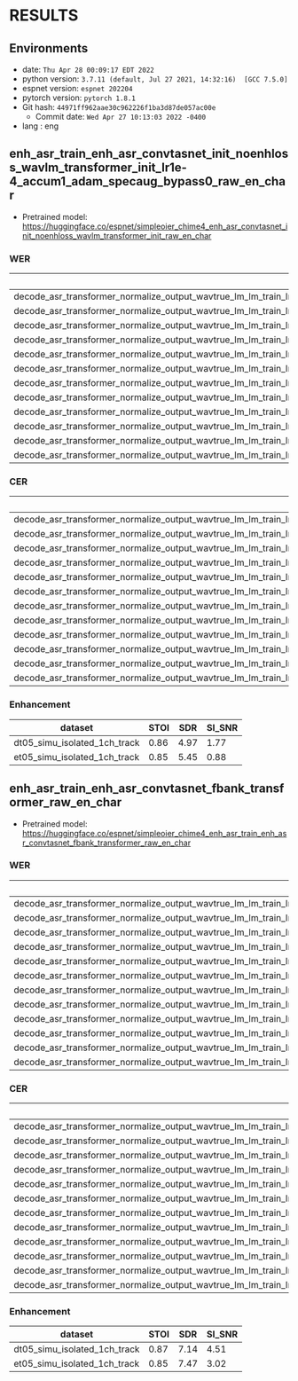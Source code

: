 <!-- Generated by scripts/utils/show_asr_result.sh -->
# RESULTS
## Environments
- date: `Thu Apr 28 00:09:17 EDT 2022`
- python version: `3.7.11 (default, Jul 27 2021, 14:32:16)  [GCC 7.5.0]`
- espnet version: `espnet 202204`
- pytorch version: `pytorch 1.8.1`
- Git hash: `44971ff962aae30c962226f1ba3d87de057ac00e`
  - Commit date: `Wed Apr 27 10:13:03 2022 -0400`
- lang : eng

## enh_asr_train_enh_asr_convtasnet_init_noenhloss_wavlm_transformer_init_lr1e-4_accum1_adam_specaug_bypass0_raw_en_char
- Pretrained model: https://huggingface.co/espnet/simpleoier_chime4_enh_asr_convtasnet_init_noenhloss_wavlm_transformer_init_raw_en_char
### WER

|dataset|Snt|Wrd|Corr|Sub|Del|Ins|Err|S.Err|
|---|---|---|---|---|---|---|---|---|
|decode_asr_transformer_normalize_output_wavtrue_lm_lm_train_lm_transformer_en_char_valid.loss.ave_enh_asr_model_valid.acc.ave/dt05_real_isolated_1ch_track|1640|27119|98.3|1.3|0.4|0.2|1.9|21.8|
|decode_asr_transformer_normalize_output_wavtrue_lm_lm_train_lm_transformer_en_char_valid.loss.ave_enh_asr_model_valid.acc.ave/dt05_real_beamformit_2mics|1640|27119|98.5|1.2|0.3|0.2|1.7|19.6|
|decode_asr_transformer_normalize_output_wavtrue_lm_lm_train_lm_transformer_en_char_valid.loss.ave_enh_asr_model_valid.acc.ave/dt05_real_beamformit_5mics|1640|27119|98.6|1.1|0.3|0.2|1.5|18.7|
|decode_asr_transformer_normalize_output_wavtrue_lm_lm_train_lm_transformer_en_char_valid.loss.ave_enh_asr_model_valid.acc.ave/dt05_simu_isolated_1ch_track|1640|27120|97.2|2.1|0.7|0.3|3.1|28.9|
|decode_asr_transformer_normalize_output_wavtrue_lm_lm_train_lm_transformer_en_char_valid.loss.ave_enh_asr_model_valid.acc.ave/dt05_simu_beamformit_2mics|1640|27120|97.9|1.5|0.5|0.2|2.3|25.2|
|decode_asr_transformer_normalize_output_wavtrue_lm_lm_train_lm_transformer_en_char_valid.loss.ave_enh_asr_model_valid.acc.ave/dt05_simu_beamformit_5mics|1640|27120|98.4|1.2|0.4|0.1|1.7|19.9|
|decode_asr_transformer_normalize_output_wavtrue_lm_lm_train_lm_transformer_en_char_valid.loss.ave_enh_asr_model_valid.acc.ave/et05_real_isolated_1ch_track|1320|21409|96.7|2.6|0.7|0.4|3.7|31.6|
|decode_asr_transformer_normalize_output_wavtrue_lm_lm_train_lm_transformer_en_char_valid.loss.ave_enh_asr_model_valid.acc.ave/et05_real_beamformit_2mics|1320|21409|97.4|2.0|0.6|0.3|2.9|27.3|
|decode_asr_transformer_normalize_output_wavtrue_lm_lm_train_lm_transformer_en_char_valid.loss.ave_enh_asr_model_valid.acc.ave/et05_real_beamformit_5mics|1320|21409|97.8|1.8|0.4|0.2|2.5|24.3|
|decode_asr_transformer_normalize_output_wavtrue_lm_lm_train_lm_transformer_en_char_valid.loss.ave_enh_asr_model_valid.acc.ave/et05_simu_isolated_1ch_track|1320|21416|94.6|3.7|1.6|0.5|5.9|37.3|
|decode_asr_transformer_normalize_output_wavtrue_lm_lm_train_lm_transformer_en_char_valid.loss.ave_enh_asr_model_valid.acc.ave/et05_simu_beamformit_2mics|1320|21416|96.6|2.5|1.0|0.3|3.7|32.5|
|decode_asr_transformer_normalize_output_wavtrue_lm_lm_train_lm_transformer_en_char_valid.loss.ave_enh_asr_model_valid.acc.ave/et05_simu_beamformit_5mics|1320|21416|97.5|1.9|0.7|0.3|2.9|28.9|

### CER

|dataset|Snt|Wrd|Corr|Sub|Del|Ins|Err|S.Err|
|---|---|---|---|---|---|---|---|---|
|decode_asr_transformer_normalize_output_wavtrue_lm_lm_train_lm_transformer_en_char_valid.loss.ave_enh_asr_model_valid.acc.ave/dt05_real_isolated_1ch_track|1640|160390|99.4|0.2|0.4|0.2|0.8|21.8|
|decode_asr_transformer_normalize_output_wavtrue_lm_lm_train_lm_transformer_en_char_valid.loss.ave_enh_asr_model_valid.acc.ave/dt05_real_beamformit_2mics|1640|160390|99.5|0.2|0.3|0.2|0.7|19.6|
|decode_asr_transformer_normalize_output_wavtrue_lm_lm_train_lm_transformer_en_char_valid.loss.ave_enh_asr_model_valid.acc.ave/dt05_real_beamformit_5mics|1640|160390|99.6|0.1|0.3|0.2|0.6|18.7|
|decode_asr_transformer_normalize_output_wavtrue_lm_lm_train_lm_transformer_en_char_valid.loss.ave_enh_asr_model_valid.acc.ave/dt05_simu_isolated_1ch_track|1640|160400|98.8|0.5|0.7|0.3|1.5|28.9|
|decode_asr_transformer_normalize_output_wavtrue_lm_lm_train_lm_transformer_en_char_valid.loss.ave_enh_asr_model_valid.acc.ave/dt05_simu_beamformit_2mics|1640|160400|99.2|0.3|0.5|0.2|1.1|25.2|
|decode_asr_transformer_normalize_output_wavtrue_lm_lm_train_lm_transformer_en_char_valid.loss.ave_enh_asr_model_valid.acc.ave/dt05_simu_beamformit_5mics|1640|160400|99.5|0.2|0.3|0.1|0.7|19.9|
|decode_asr_transformer_normalize_output_wavtrue_lm_lm_train_lm_transformer_en_char_valid.loss.ave_enh_asr_model_valid.acc.ave/et05_real_isolated_1ch_track|1320|126796|98.6|0.6|0.8|0.4|1.8|31.7|
|decode_asr_transformer_normalize_output_wavtrue_lm_lm_train_lm_transformer_en_char_valid.loss.ave_enh_asr_model_valid.acc.ave/et05_real_beamformit_2mics|1320|126796|98.9|0.4|0.7|0.3|1.4|27.3|
|decode_asr_transformer_normalize_output_wavtrue_lm_lm_train_lm_transformer_en_char_valid.loss.ave_enh_asr_model_valid.acc.ave/et05_real_beamformit_5mics|1320|126796|99.1|0.4|0.5|0.2|1.1|24.3|
|decode_asr_transformer_normalize_output_wavtrue_lm_lm_train_lm_transformer_en_char_valid.loss.ave_enh_asr_model_valid.acc.ave/et05_simu_isolated_1ch_track|1320|126812|97.0|1.2|1.9|0.6|3.7|37.3|
|decode_asr_transformer_normalize_output_wavtrue_lm_lm_train_lm_transformer_en_char_valid.loss.ave_enh_asr_model_valid.acc.ave/et05_simu_beamformit_2mics|1320|126812|98.2|0.6|1.1|0.4|2.1|32.5|
|decode_asr_transformer_normalize_output_wavtrue_lm_lm_train_lm_transformer_en_char_valid.loss.ave_enh_asr_model_valid.acc.ave/et05_simu_beamformit_5mics|1320|126812|98.8|0.4|0.8|0.3|1.5|28.9|

### Enhancement

|dataset|STOI|SDR|SI_SNR|
|---|---|---|---|
|dt05_simu_isolated_1ch_track|0.86|4.97|1.77|
|et05_simu_isolated_1ch_track|0.85|5.45|0.88|


## enh_asr_train_enh_asr_convtasnet_fbank_transformer_raw_en_char
- Pretrained model: https://huggingface.co/espnet/simpleoier_chime4_enh_asr_train_enh_asr_convtasnet_fbank_transformer_raw_en_char

### WER

|dataset|Snt|Wrd|Corr|Sub|Del|Ins|Err|S.Err|
|---|---|---|---|---|---|---|---|---|
|decode_asr_transformer_normalize_output_wavtrue_lm_lm_train_lm_transformer_en_char_valid.loss.ave_enh_asr_model_valid.acc.ave/dt05_real_isolated_1ch_track|1640|27119|91.8|6.0|2.2|0.8|9.0|57.7|
|decode_asr_transformer_normalize_output_wavtrue_lm_lm_train_lm_transformer_en_char_valid.loss.ave_enh_asr_model_valid.acc.ave/dt05_real_beamformit_2mics|1640|27119|93.0|5.2|1.8|0.6|7.7|53.3|
|decode_asr_transformer_normalize_output_wavtrue_lm_lm_train_lm_transformer_en_char_valid.loss.ave_enh_asr_model_valid.acc.ave/dt05_real_beamformit_5mics|1640|27119|93.9|4.5|1.6|0.5|6.7|49.9|
|decode_asr_transformer_normalize_output_wavtrue_lm_lm_train_lm_transformer_en_char_valid.loss.ave_enh_asr_model_valid.acc.ave/dt05_simu_isolated_1ch_track|1640|27120|89.9|7.6|2.4|1.0|11.1|59.7|
|decode_asr_transformer_normalize_output_wavtrue_lm_lm_train_lm_transformer_en_char_valid.loss.ave_enh_asr_model_valid.acc.ave/dt05_simu_beamformit_2mics|1640|27120|92.2|6.0|1.9|0.7|8.6|55.5|
|decode_asr_transformer_normalize_output_wavtrue_lm_lm_train_lm_transformer_en_char_valid.loss.ave_enh_asr_model_valid.acc.ave/dt05_simu_beamformit_5mics|1640|27120|93.6|4.9|1.5|0.6|7.1|51.6|
|decode_asr_transformer_normalize_output_wavtrue_lm_lm_train_lm_transformer_en_char_valid.loss.ave_enh_asr_model_valid.acc.ave/et05_real_isolated_1ch_track|1320|21409|84.6|11.4|4.0|1.5|17.0|69.4|
|decode_asr_transformer_normalize_output_wavtrue_lm_lm_train_lm_transformer_en_char_valid.loss.ave_enh_asr_model_valid.acc.ave/et05_real_beamformit_2mics|1320|21409|86.7|9.7|3.5|1.3|14.5|64.7|
|decode_asr_transformer_normalize_output_wavtrue_lm_lm_train_lm_transformer_en_char_valid.loss.ave_enh_asr_model_valid.acc.ave/et05_real_beamformit_5mics|1320|21409|89.2|7.9|2.9|1.0|11.8|61.2|
|decode_asr_transformer_normalize_output_wavtrue_lm_lm_train_lm_transformer_en_char_valid.loss.ave_enh_asr_model_valid.acc.ave/et05_simu_isolated_1ch_track|1320|21416|82.8|13.1|4.1|1.9|19.1|69.4|
|decode_asr_transformer_normalize_output_wavtrue_lm_lm_train_lm_transformer_en_char_valid.loss.ave_enh_asr_model_valid.acc.ave/et05_simu_beamformit_2mics|1320|21416|86.0|10.5|3.5|1.5|15.5|67.5|
|decode_asr_transformer_normalize_output_wavtrue_lm_lm_train_lm_transformer_en_char_valid.loss.ave_enh_asr_model_valid.acc.ave/et05_simu_beamformit_5mics|1320|21416|88.1|8.9|3.1|1.2|13.1|64.8|

### CER

|dataset|Snt|Wrd|Corr|Sub|Del|Ins|Err|S.Err|
|---|---|---|---|---|---|---|---|---|
|decode_asr_transformer_normalize_output_wavtrue_lm_lm_train_lm_transformer_en_char_valid.loss.ave_enh_asr_model_valid.acc.ave/dt05_real_isolated_1ch_track|1640|160390|95.9|1.7|2.3|0.8|4.8|57.7|
|decode_asr_transformer_normalize_output_wavtrue_lm_lm_train_lm_transformer_en_char_valid.loss.ave_enh_asr_model_valid.acc.ave/dt05_real_beamformit_2mics|1640|160390|96.6|1.4|2.0|0.6|4.0|53.3|
|decode_asr_transformer_normalize_output_wavtrue_lm_lm_train_lm_transformer_en_char_valid.loss.ave_enh_asr_model_valid.acc.ave/dt05_real_beamformit_5mics|1640|160390|97.1|1.1|1.8|0.5|3.4|49.9|
|decode_asr_transformer_normalize_output_wavtrue_lm_lm_train_lm_transformer_en_char_valid.loss.ave_enh_asr_model_valid.acc.ave/dt05_simu_isolated_1ch_track|1640|160400|94.7|2.5|2.9|1.0|6.3|59.7|
|decode_asr_transformer_normalize_output_wavtrue_lm_lm_train_lm_transformer_en_char_valid.loss.ave_enh_asr_model_valid.acc.ave/dt05_simu_beamformit_2mics|1640|160400|95.9|1.7|2.3|0.7|4.8|55.5|
|decode_asr_transformer_normalize_output_wavtrue_lm_lm_train_lm_transformer_en_char_valid.loss.ave_enh_asr_model_valid.acc.ave/dt05_simu_beamformit_5mics|1640|160400|96.8|1.4|1.9|0.6|3.8|51.6|
|decode_asr_transformer_normalize_output_wavtrue_lm_lm_train_lm_transformer_en_char_valid.loss.ave_enh_asr_model_valid.acc.ave/et05_real_isolated_1ch_track|1320|126796|91.5|3.8|4.6|1.6|10.0|69.4|
|decode_asr_transformer_normalize_output_wavtrue_lm_lm_train_lm_transformer_en_char_valid.loss.ave_enh_asr_model_valid.acc.ave/et05_real_beamformit_2mics|1320|126796|92.8|3.2|4.0|1.2|8.4|64.7|
|decode_asr_transformer_normalize_output_wavtrue_lm_lm_train_lm_transformer_en_char_valid.loss.ave_enh_asr_model_valid.acc.ave/et05_real_beamformit_5mics|1320|126796|94.3|2.4|3.3|1.0|6.6|61.2|
|decode_asr_transformer_normalize_output_wavtrue_lm_lm_train_lm_transformer_en_char_valid.loss.ave_enh_asr_model_valid.acc.ave/et05_simu_isolated_1ch_track|1320|126812|90.3|4.8|4.9|2.2|11.9|69.4|
|decode_asr_transformer_normalize_output_wavtrue_lm_lm_train_lm_transformer_en_char_valid.loss.ave_enh_asr_model_valid.acc.ave/et05_simu_beamformit_2mics|1320|126812|92.2|3.5|4.2|1.7|9.5|67.5|
|decode_asr_transformer_normalize_output_wavtrue_lm_lm_train_lm_transformer_en_char_valid.loss.ave_enh_asr_model_valid.acc.ave/et05_simu_beamformit_5mics|1320|126812|93.7|2.7|3.5|1.4|7.7|64.8|

### Enhancement

|dataset|STOI|SDR|SI_SNR|
|---|---|---|---|
|dt05_simu_isolated_1ch_track|0.87|7.14|4.51|
|et05_simu_isolated_1ch_track|0.85|7.47|3.02|
